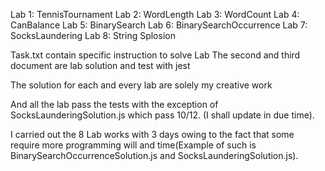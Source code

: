 Lab 1: TennisTournament
Lab 2: WordLength
Lab 3: WordCount
Lab 4: CanBalance
Lab 5: BinarySearch
Lab 6: BinarySearchOccurrence
Lab 7: SocksLaundering
Lab 8: String Splosion

Task.txt contain specific instruction to solve Lab
The second and third document are lab solution and test with jest

The solution for each and every lab are solely my creative work

And all the lab pass the tests with the exception of SocksLaunderingSolution.js which pass 10/12. (I shall update in due time).

I carried out the 8 Lab works with 3 days owing to the fact that some require more programming will and time(Example of such is BinarySearchOccurrenceSolution.js and SocksLaunderingSolution.js).